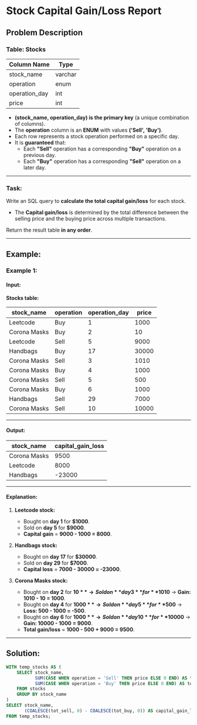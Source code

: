 # Stock Capital Gain/Loss Report

## Problem Description

### Table: Stocks

| Column Name   | Type    |
|--------------|---------|
| stock_name   | varchar |
| operation    | enum    |
| operation_day| int     |
| price        | int     |

- **(stock_name, operation_day) is the primary key** (a unique combination of columns).
- The **operation** column is an **ENUM** with values **('Sell', 'Buy')**.
- Each row represents a stock operation performed on a specific day.
- It is **guaranteed** that:
  - Each **"Sell"** operation has a corresponding **"Buy"** operation on a previous day.
  - Each **"Buy"** operation has a corresponding **"Sell"** operation on a later day.

---

### Task:
Write an SQL query to **calculate the total capital gain/loss** for each stock.

- The **Capital gain/loss** is determined by the total difference between the selling price and the buying price across multiple transactions.

Return the result table **in any order**.

---

## Example:

### Example 1:

#### Input:
**Stocks table:**

| stock_name   | operation | operation_day | price  |
|-------------|-----------|---------------|--------|
| Leetcode    | Buy       | 1             | 1000   |
| Corona Masks| Buy       | 2             | 10     |
| Leetcode    | Sell      | 5             | 9000   |
| Handbags    | Buy       | 17            | 30000  |
| Corona Masks| Sell      | 3             | 1010   |
| Corona Masks| Buy       | 4             | 1000   |
| Corona Masks| Sell      | 5             | 500    |
| Corona Masks| Buy       | 6             | 1000   |
| Handbags    | Sell      | 29            | 7000   |
| Corona Masks| Sell      | 10            | 10000  |

---

#### Output:

| stock_name   | capital_gain_loss |
|-------------|-------------------|
| Corona Masks| 9500              |
| Leetcode    | 8000              |
| Handbags    | -23000            |

---

#### Explanation:
1. **Leetcode stock:**
   - Bought on **day 1** for **$1000**.
   - Sold on **day 5** for **$9000**.
   - **Capital gain** = **9000 - 1000 = 8000**.

2. **Handbags stock:**
   - Bought on **day 17** for **$30000**.
   - Sold on **day 29** for **$7000**.
   - **Capital loss** = **7000 - 30000 = -23000**.

3. **Corona Masks stock:**
   - Bought on **day 2** for **$10** → Sold on **day 3** for **$1010** → **Gain: 1010 - 10 = 1000**.
   - Bought on **day 4** for **$1000** → Sold on **day 5** for **$500** → **Loss: 500 - 1000 = -500**.
   - Bought on **day 6** for **$1000** → Sold on **day 10** for **$10000** → **Gain: 10000 - 1000 = 9000**.
   - **Total gain/loss** = **1000 - 500 + 9000 = 9500**.

---

## Solution:

```sql
WITH temp_stocks AS (
    SELECT stock_name,
           SUM(CASE WHEN operation = 'Sell' THEN price ELSE 0 END) AS tot_sell,
           SUM(CASE WHEN operation = 'Buy' THEN price ELSE 0 END) AS tot_buy
    FROM stocks
    GROUP BY stock_name
)
SELECT stock_name, 
       (COALESCE(tot_sell, 0) - COALESCE(tot_buy, 0)) AS capital_gain_loss  
FROM temp_stocks;
